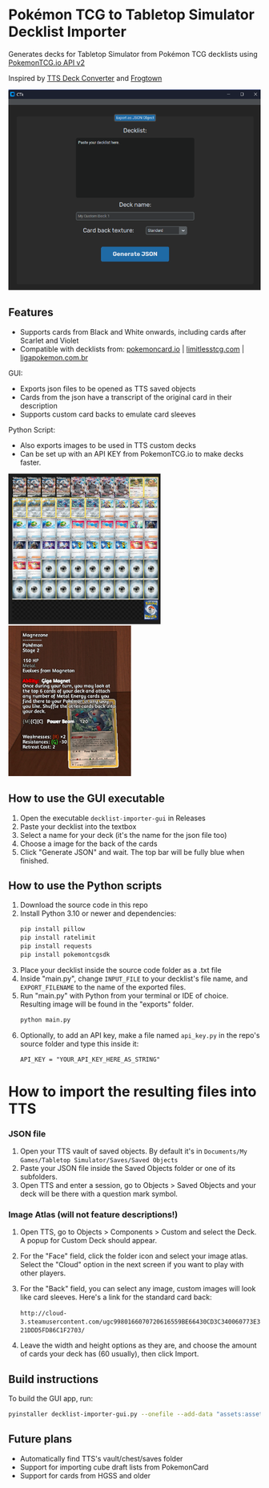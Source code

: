 # Pokémon TCG to Tabletop Simulator Decklist Importer

Generates decks for Tabletop Simulator from Pokémon TCG decklists using [PokemonTCG.io API v2](https://pokemontcg.io/)

Inspired by [TTS Deck Converter](https://github.com/jeandeaual/tts-deckconverter) and [Frogtown](https://www.frogtown.me/)

<img src="https://github.com/NatePlays95/ptcg-tts-decklist-importer/blob/main/readme_image_3.png?raw=true" height="400">


## Features
- Supports cards from Black and White onwards, including cards after Scarlet and Violet
- Compatible with decklists from: [pokemoncard.io](https://pokemoncard.io) | [limitlesstcg.com](https://limitlesstcg.com) | [ligapokemon.com.br](https://ligapokemon.com.br) 

GUI:
- Exports json files to be opened as TTS saved objects
- Cards from the json have a transcript of the original card in their description
- Supports custom card backs to emulate card sleeves

Python Script:
- Also exports images to be used in TTS custom decks
- Can be set up with an API KEY from PokemonTCG.io to make decks faster.

<img src="https://github.com/NatePlays95/ptcg-tts-decklist-importer/blob/main/readme_image_1.jpeg?raw=true" height="300"><img src="https://github.com/NatePlays95/ptcg-tts-decklist-importer/blob/main/readme_image_2.jpeg?raw=true" height="300">

## How to use the GUI executable

1. Open the executable ``decklist-importer-gui`` in Releases
2. Paste your decklist into the textbox
3. Select a name for your deck (it's the name for the json file too)
4. Choose a image for the back of the cards
5. Click "Generate JSON" and wait. The top bar will be fully blue when finished.

## How to use the Python scripts
1. Download the source code in this repo
2. Install Python 3.10 or newer and dependencies:
    ```sh
    pip install pillow
    pip install ratelimit
    pip install requests
    pip install pokemontcgsdk
    ```
3. Place your decklist inside the source code folder as a .txt file
4. Inside "main.py", change ``INPUT_FILE`` to your decklist's file name, and ``EXPORT_FILENAME`` to the name of the exported files.
5. Run "main.py" with Python from your terminal or IDE of choice. Resulting image will be found in the "exports" folder.
    ```sh
    python main.py
    ```
6. Optionally, to add an API key, make a file named ``api_key.py`` in the repo's source folder and type this inside it:
    ```txt
    API_KEY = "YOUR_API_KEY_HERE_AS_STRING"
    ```

# How to import the resulting files into TTS
### JSON file
1. Open your TTS vault of saved objects. By default it's in ``Documents/My Games/Tabletop Simulator/Saves/Saved Objects``
2. Paste your JSON file inside the Saved Objects folder or one of its subfolders.
3. Open TTS and enter a session, go to Objects > Saved Objects and your deck will be there with a question mark symbol.
### Image Atlas (will not feature descriptions!)
1. Open TTS, go to Objects > Components > Custom and select the Deck. A popup for Custom Deck should appear.
2. For the "Face" field, click the folder icon and select your image atlas. Select the "Cloud" option in the next screen if you want to play with other players.
3. For the "Back" field, you can select any image, custom images will look like card sleeves. Here's a link for the standard card back:
    
    ``http://cloud-3.steamusercontent.com/ugc9980166070720616559BE66430CD3C340060773E321DDD5FD86C1F2703/``
4. Leave the width and height options as they are, and choose the amount of cards your deck has (60 usually), then click Import.

## Build instructions
To build the GUI app, run:
```sh
pyinstaller decklist-importer-gui.py --onefile --add-data "assets:assets"
```

## Future plans
- Automatically find TTS's vault/chest/saves folder
- Support for importing cube draft lists from PokemonCard
- Support for cards from HGSS and older
